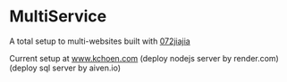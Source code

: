 # MultiService

A total setup to multi-websites built with [072jiajia](https://github.com/072jiajia)

Current setup at www.kchoen.com 
(deploy nodejs server by render.com)
(deploy sql server by aiven.io)
